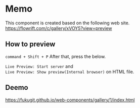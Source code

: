 # Memo
This component is created based on the following web site.  
https://flowrift.com/c/gallery/xVOY5?view=preview

## How to preview
```command + Shift + P```
After that, press the below.  

```Live Preview: Start server```
and  
```Live Preview: Show preview(Internal browser)``` on HTML file.  


## Deemo
https://fukugit.github.io/web-components/gallery/1/index.html
